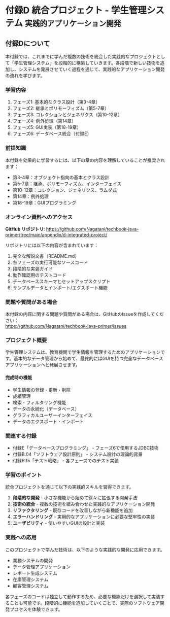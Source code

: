 # <b>付録D</b> <span>統合プロジェクト - 学生管理システム</span> <small>実践的アプリケーション開発</small>

## 付録Dについて

本付録では、これまでに学んだ複数の技術を統合した実践的なプロジェクトとして「学生管理システム」を段階的に構築していきます。各段階で新しい技術を追加し、システムを発展させていく過程を通じて、実践的なアプリケーション開発の流れを学びます。

### 学習内容

1. フェーズ1: 基本的なクラス設計（第3-4章）
2. フェーズ2: 継承とポリモーフィズム（第5-7章）
3. フェーズ3: コレクションとジェネリクス（第10-12章）
4. フェーズ4: 例外処理（第14章）
5. フェーズ5: GUI実装（第18-19章）
6. フェーズ6: データベース統合（付録E）

### 前提知識

本付録を効果的に学習するには、以下の章の内容を理解していることが推奨されます：

- 第3-4章：オブジェクト指向の基本とクラス設計
- 第5-7章：継承、ポリモーフィズム、インターフェイス
- 第10-12章：コレクション、ジェネリクス、ラムダ式
- 第14章：例外処理
- 第18-19章：GUIプログラミング

### オンライン資料へのアクセス

**GitHub リポジトリ**: https://github.com/Nagatani/techbook-java-primer/tree/main/appendix/d-integrated-project/

リポジトリには以下の内容が含まれています：

1. 完全な解説文書（README.md）
2. 各フェーズの実行可能なソースコード
3. 段階的な実装ガイド
4. 動作確認用のテストコード
5. データベーススキーマとセットアップスクリプト
6. サンプルデータとインポート/エクスポート機能

### 問題や質問がある場合

本付録の内容に関する問題や質問がある場合は、GitHubのIssueを作成してください：<br>
https://github.com/Nagatani/techbook-java-primer/issues

### プロジェクト概要

学生管理システムは、教育機関で学生情報を管理するためのアプリケーションです。基本的なデータ管理から始めて、最終的にはGUIを持つ完全なデータベースアプリケーションへと発展させます。

#### 完成時の機能

- 学生情報の登録・更新・削除
- 成績管理
- 検索・フィルタリング機能
- データの永続化（データベース）
- グラフィカルユーザーインターフェイス
- データのエクスポート・インポート

### 関連する付録

- 付録E「データベースプログラミング」 - フェーズ6で使用するJDBC技術
- 付録B.04「ソフトウェア設計原則」 - システム設計の理論的背景
- 付録B.15「テスト戦略」 - 各フェーズでのテスト実装

### 学習のポイント

統合プロジェクトを通じて以下の実践的スキルを習得できます。

1. **段階的な開発** - 小さな機能から始めて徐々に拡張する開発手法
2. **技術の統合** - 複数の技術を組み合わせた実践的なアプリケーション開発
3. **リファクタリング** - 既存コードを改善しながら新機能を追加
4. **エラーハンドリング** - 実用的なアプリケーションに必要な堅牢性の実装
5. **ユーザビリティ** - 使いやすいGUIの設計と実装

### 実践への応用

このプロジェクトで学んだ技術は、以下のような実践的な開発に応用できます。

- 業務システムの開発
- データ管理アプリケーション
- レポート生成システム
- 在庫管理システム
- 顧客管理システム

各フェーズのコードは独立して動作するため、必要な機能だけを選択して実装することも可能です。段階的に機能を追加していくことで、実際のソフトウェア開発プロセスを体験できます。